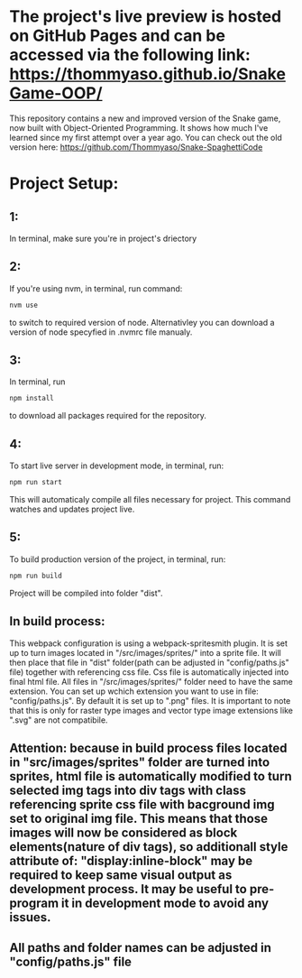 # The project's live preview is hosted on GitHub Pages and can be accessed via the following link:  https://thommyaso.github.io/SnakeGame-OOP/

This repository contains a new and improved version of the Snake game, now built with Object-Oriented Programming. It shows how much I've learned since my first attempt over a year ago. You can check out the old version here: https://github.com/Thommyaso/Snake-SpaghettiCode

# Project Setup:
## 1: 
In terminal, make sure you're in project's driectory

## 2: 
If you're using nvm, in terminal, run command:
```sh
nvm use
``` 
to switch to required version of node. Alternativley you can download a version of node specyfied in .nvmrc file manualy.

## 3: 
In terminal, run 
```sh
npm install
``` 
to download all packages required for the repository.

## 4: 
To start live server in development mode, in terminal, run:
```sh
npm run start
```
This will automaticaly compile all files necessary for project. This command watches and updates project live.

## 5: 
To build production version of the project, in terminal, run: 
```sh
npm run build
```
Project will be compiled into folder "dist".

## In build process:
This webpack configuration is using a webpack-spritesmith plugin. It is set up to turn images located in "/src/images/sprites/" into a sprite file. It will then place that file in "dist" folder(path can be adjusted in "config/paths.js" file) together with referencing css file. Css file is automatically injected into final html file. All files in "/src/images/sprites/" folder need to have the same extension. You can set up wchich extension you want to use in file: "config/paths.js". By default it is set up to ".png" files. It is important to note that this is only for raster type images and vector type image extensions like ".svg" are not compatibile.

## Attention: because in build process files located in "src/images/sprites" folder are turned into sprites, html file is automatically modified to turn selected img tags into div tags with class referencing sprite css file with bacground img set to original img file. This means that those images will now be considered as block elements(nature of div tags), so additionall style attribute of: "display:inline-block" may be required to keep same visual output as development process. It may be useful to pre-program it in development mode to avoid any issues.

## All paths and folder names can be adjusted in "config/paths.js" file
